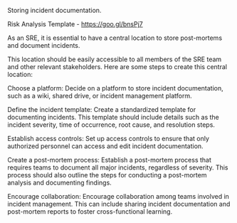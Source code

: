 Storing incident documentation. 

Risk Analysis Template - https://goo.gl/bnsPj7

As an SRE, it is essential to have a central location to store post-mortems and document incidents. 

This location should be easily accessible to all members of the SRE team and other relevant stakeholders. Here are some steps to create this central location:

Choose a platform: Decide on a platform to store incident documentation, such as a wiki, shared drive, or incident management platform.

Define the incident template: Create a standardized template for documenting incidents. This template should include details such as the incident severity, time of occurrence, root cause, and resolution steps.

Establish access controls: Set up access controls to ensure that only authorized personnel can access and edit incident documentation.

Create a post-mortem process: Establish a post-mortem process that requires teams to document all major incidents, regardless of severity. This process should also outline the steps for conducting a post-mortem analysis and documenting findings.

Encourage collaboration: Encourage collaboration among teams involved in incident management. This can include sharing incident documentation and post-mortem reports to foster cross-functional learning.
